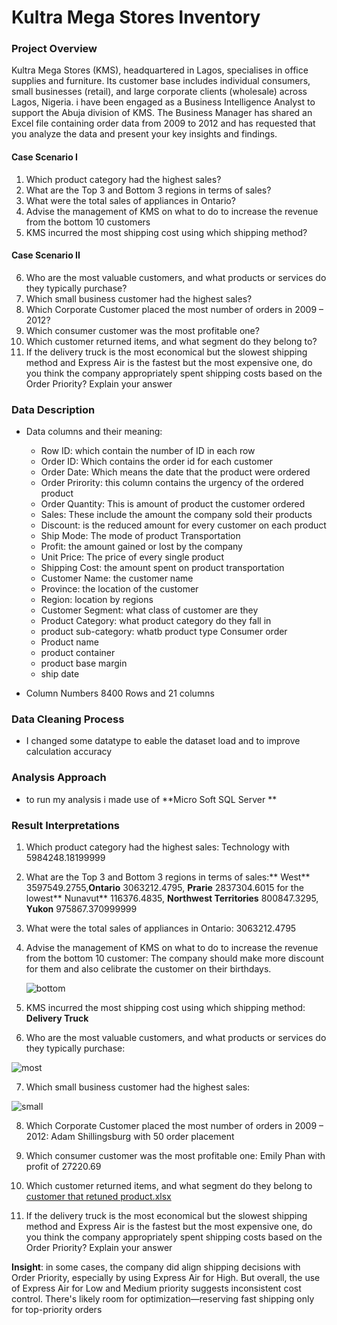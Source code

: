 # Kultra Mega Stores Inventory

###  Project Overview

Kultra Mega Stores (KMS), headquartered in Lagos, specialises in office supplies and 
furniture. Its customer base includes individual consumers, small businesses (retail), and 
large corporate clients (wholesale) across Lagos, Nigeria. 
i have been engaged as a Business Intelligence Analyst to support the Abuja division of 
KMS. The Business Manager has shared an Excel file containing order data from 2009 to 
2012 and has requested that you analyze the data and present your key insights and 
findings. 

#### **Case Scenario I** 
1. Which product category had the highest sales? 
2. What are the Top 3 and Bottom 3 regions in terms of sales? 
3. What were the total sales of appliances in Ontario? 
4. Advise the management of KMS on what to do to increase the revenue from the bottom 
10 customers 
5. KMS incurred the most shipping cost using which shipping method? 

#### **Case Scenario II**
6. Who are the most valuable customers, and what products or services do they typically 
purchase? 
7. Which small business customer had the highest sales? 
8. Which Corporate Customer placed the most number of orders in 2009 – 2012? 
9. Which consumer customer was the most profitable one? 
10. Which customer returned items, and what segment do they belong to? 
11. If the delivery truck is the most economical but the slowest shipping method and 
Express Air is the fastest but the most expensive one, do you think the company 
appropriately spent shipping costs based on the Order Priority? Explain your answer 


### Data Description 

- Data columns and their meaning:

   - Row ID: which contain the number of ID in each row
   - Order ID: Which contains the order id for each customer
   - Order Date: Which means the date that the product were ordered
   - Order Prirority: this column contains the urgency of the ordered product
   - Order Quantity: This is amount of product the customer ordered
   - Sales: These include the amount the company sold their products
   - Discount: is the reduced amount for every customer on each product
   - Ship Mode: The mode of product Transportation
   - Profit: the amount gained or lost by the company
   - Unit Price: The price of every single product
   - Shipping Cost: the amount spent on product transportation
   - Customer Name: the customer name
   - Province: the location of the customer
   - Region: location by regions
   - Customer Segment: what class of customer are they
   - Product Category: what product category do they fall in
   - product sub-category: whatb product type Consumer order
   - Product name
   - product container
   - product base margin
   - ship date

- Column Numbers
  8400 Rows and 21 columns

### Data Cleaning Process

- I changed some datatype to eable the dataset load and to improve calculation accuracy

### Analysis Approach
 - to run my analysis i made use of **Micro Soft SQL Server **

### Result Interpretations 

1. Which product category had the highest sales: Technology with 5984248.18199999
2. What are the Top 3 and Bottom 3 regions in terms of sales:** West**	3597549.2755,**Ontario**	3063212.4795, **Prarie**	2837304.6015
   for the lowest** Nunavut**	116376.4835, **Northwest Territories**	800847.3295, **Yukon**	975867.370999999
3.  What were the total sales of appliances in Ontario: 3063212.4795
4.  Advise the management of KMS on what to do to increase the revenue from the bottom 10 customer: The company should make more discount for them and also celibrate the customer on their birthdays.

    ![bottom](https://github.com/user-attachments/assets/e0e2ad27-502a-4dec-a083-9c4b8b432526)

5. KMS incurred the most shipping cost using which shipping method: **Delivery Truck**
6. Who are the most valuable customers, and what products or services do they typically 
purchase:

 ![most](https://github.com/user-attachments/assets/53358472-8c12-494d-88c9-9ab55aa223c0)

7. Which small business customer had the highest sales:

 
 ![small](https://github.com/user-attachments/assets/0ba7f524-f7bf-40f0-b317-78780dbac76c)


8. Which Corporate Customer placed the most number of orders in 2009 – 2012: Adam Shillingsburg with 50 order placement
9. Which consumer customer was the most profitable one: Emily Phan with profit of 27220.69
10. Which customer returned items, and what segment do they belong to [customer that retuned product.xlsx](https://github.com/user-attachments/files/21039544/customer.that.retuned.product.xlsx)

11. If the delivery truck is the most economical but the slowest shipping method and 
Express Air is the fastest but the most expensive one, do you think the company 
appropriately spent shipping costs based on the Order Priority? Explain your answer


**Insight**: in some cases, the company did align shipping decisions with Order Priority, especially by using Express Air for High. But overall, the use of Express Air for Low and Medium priority suggests inconsistent cost control. There's likely room for optimization—reserving fast shipping only for top-priority orders


     









